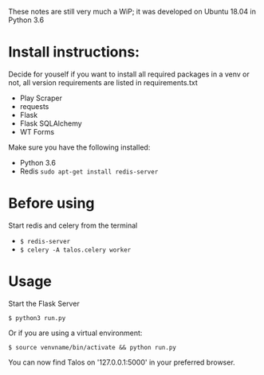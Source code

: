 These notes are still very much a WiP; it was developed on Ubuntu 18.04 in Python 3.6

# Install instructions:
Decide for youself if you want to install all required packages in a venv or not, all version requirements are listed in requirements.txt

* Play Scraper
* requests
* Flask
* Flask SQLAlchemy
* WT Forms


Make sure you have the following installed:

* Python 3.6
* Redis `sudo apt-get install redis-server`

# Before using
Start redis and celery from the terminal

* `$ redis-server`
* `$ celery -A talos.celery worker`

# Usage
Start the Flask Server 

`$ python3 run.py`

Or if you are using a virtual environment:

`$ source venvname/bin/activate && python run.py`


You can now find Talos on '127.0.0.1:5000' in your preferred browser.
